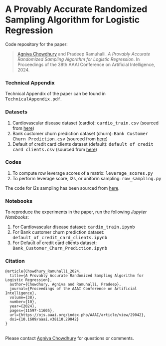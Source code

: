 # A Provably Accurate Randomized Sampling Algorithm for Logistic Regression
 Code repository for the paper:

> <a href="https://agnivac.github.io/">Agniva Chowdhury</a> and Pradeep Ramuhalli. <em>A Provably Accurate Randomized Sampling Algorithm for Logistic Regression</em>. In Proceedings of the 38th AAAI Conference on Artificial Intelligence, 2024.

### Technical Appendix

Technical Appendix of the paper can be found in <tt>TechnicalAppendix.pdf</tt>.

### Datasets

<ol>
<li>Cardiovascular disease dataset (cardio): <tt>cardio_train.csv</tt> (sourced from <a href="https://www.kaggle.com/datasets/sulianova/cardiovascular-disease-dataset">here</a>)</li>
<li>Bank customer churn prediction dataset (churn): <tt>Bank Customer Churn Prediction.csv</tt> (sourced from <a href="https://www.kaggle.com/datasets/shantanudhakadd/bank-customer-churn-prediction">here</a>)</li>
<li>Default of credit card clients dataset (default): <tt>default of credit card clients.csv</tt> (sourced from <a href="https://archive.ics.uci.edu/dataset/350/default+of+credit+card+clients">here</a>)</li>
</ol>


### Codes

<ol>
<li>To compute row leverage scores of a matrix: <tt>leverage_scores.py</tt></li>
<li>To perform leverage score, l2s, or uniform sampling: <tt>row_sampling.py</tt></li>
</ol>

The code for l2s sampling has been sourced from <a href="https://github.com/Tim907/oblivious_sketching_varreglogreg/blob/main/sketching/l2s_sampling.py">here</a>.

### Notebooks

To reproduce the experiments in the paper, run the following *Jupyter Notebooks*:
<ol>
<li>For Cardiovascular disease dataset: <tt>cardio_train.ipynb</tt></li>
<li>For Bank customer churn prediction dataset: <tt>default_of_credit_card_clients.ipynb</tt></li>
<li>For Default of credit card clients dataset: <tt>Bank_Customer_Churn_Prediction.ipynb</tt></li>
</ol>


### Citation

```
@article{Chowdhury_Ramuhalli_2024,
  title={A Provably Accurate Randomized Sampling Algorithm for Logistic Regression},
  author={Chowdhury, Agniva and Ramuhalli, Pradeep},
  journal={Proceedings of the AAAI Conference on Artificial Intelligence},
  volume={38},
  number={10},
  year={2024},
  pages={11597-11605},
  url={https://ojs.aaai.org/index.php/AAAI/article/view/29042},
  doi={10.1609/aaai.v38i10.29042}
}
```




</br>
Please contact <a href="https://agnivac.github.io/">Agniva Chowdhury</a> for questions or comments.
